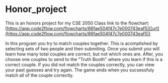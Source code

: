 # Honor_project
 This is an honors project for my CSE 2050 Class
 link to the flowchart: [https://app.code2flow.com/flowcharts/66fae504f47c7e000743eaf5]([url](https://app.code2flow.com/flowcharts/66fae504f47c7e000743eaf5))

 In this program you try to match couples together.
 This is acomplished by selecting sets of two people and then submiting.
 Once you submit you will learn how many total couples are correct, but not which ones are.
 After, you choose one couples to send to the "Truth Booth" where you learn if this is a correct couple.
 If you did not match the couples correctly, you can view your past guesses and try again.
 The game ends when you sucsessfuly match all of the couple correctly.
